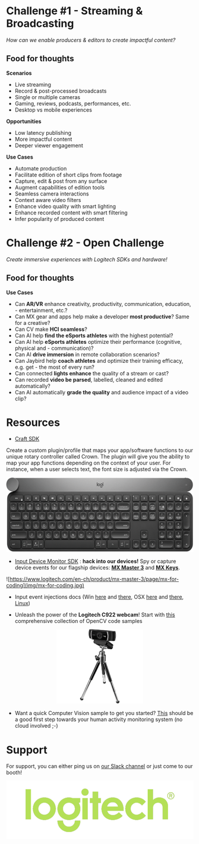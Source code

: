 

# Challenge #1 - Streaming & Broadcasting

_How can we enable producers & editors to create impactful content?_

## Food for thoughts

__Scenarios__

- Live streaming
- Record & post-processed broadcasts
- Single or multiple cameras
- Gaming, reviews, podcasts, performances, etc.
- Desktop vs mobile experiences

__Opportunities__

- Low latency publishing
- More impactful content
- Deeper viewer engagement

__Use Cases__

- Automate production
- Facilitate edition of short clips from footage
- Capture, edit & post from any surface
- Augment capabilities of edition tools
- Seamless camera interactions
- Context aware video filters
- Enhance video quality with smart lighting
- Enhance recorded content with smart filtering
- Infer popularity of produced content

# Challenge #2 - Open Challenge

_Create immersive experiences  with Logitech SDKs and hardware!_

## Food for thoughts

__Use Cases__

- Can __AR/VR__ enhance creativity, productivity, communication, education, - entertainment, etc.?
- Can MX gear and apps help make  a developer __most productive__? Same for a creative?
- Can CV make __HCI seamless__?
- Can AI help __find the eSports athletes__ with the highest potential?
- Can AI help __eSports athletes__ optimize their performance (cognitive, physical and - communication)?
- Can AI __drive immersion__ in remote collaboration scenarios?
- Can Jaybird help __coach athletes__ and optimize their training efficacy, e.g. get - the most of every run?
- Can connected __lights enhance__ the quality of a stream or cast?
- Can recorded __video be parsed__, labelled, cleaned and edited automatically?
- Can AI automatically __grade the quality__ and audience impact of a video clip?

# Resources

* [Craft SDK](https://github.com/Logitech/logi_craft_sdk/)

Create a custom plugin/profile that maps your app/software functions to our unique rotary controller called Crown. The plugin will give you the ability to map your app functions depending on the context of your user. For instance, when a user selects text, the font size is adjusted via the Crown.

<div style="text-align:center">
    <img src="img/craft.png" height="200">
</div>

* [Input Device Monitor SDK](./devmon/) : **hack into our devices!** Spy or capture device events for our flagship devices: **[MX Master 3](https://www.logitech.com/en-ch/product/mx-master-3)** and **[MX Keys](https://www.logitech.com/en-ch/product/mx-keys-wireless-keyboard)**.

![https://www.logitech.com/en-ch/product/mx-master-3/page/mx-for-coding](img/mx-for-coding.jpg)

*  Input event injections docs (Win [here](https://msdn.microsoft.com/fr-fr/library/windows/desktop/ms646304(v=vs.85).aspx) and [there](https://msdn.microsoft.com/en-us/library/windows/desktop/ms646310(v=vs.85).aspx), OSX [here](https://developer.apple.com/documentation/coregraphics/1456564-cgeventcreatekeyboardevent) and [there](https://developer.apple.com/documentation/coregraphics/1456527-cgeventpost), [Linux](https://www.kernel.org/doc/html/v4.12/input/uinput.html))

* Unleash the power of the **Logitech C922 webcam**! Start with [this](https://github.com/spmallick/learnopencv) comprehensive collection of OpenCV code samples

<div style="text-align:center">
    <img src="img/c922-pro-hd-webcam-refresh.png" height="200">
</div>

* Want a quick Computer Vision sample to get you started? [This](./cv) should be a good first step towards your human activity monitoring system (no cloud involved ;-)

# Support

For support, you can either ping us on [our Slack channel](https://lauzhack2019.slack.com/archives/CQH0YMR0V) or just come to our booth!

<div style="text-align:center">
    <a href="https://www.logitech.com"><img src="img/logitech.png"></a>
</div>
